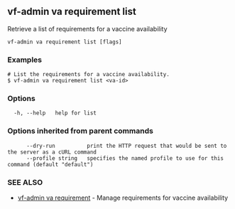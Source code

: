 ## vf-admin va requirement list

Retrieve a list of requirements for a vaccine availability

```
vf-admin va requirement list [flags]
```

### Examples

```
# List the requirements for a vaccine availability.
$ vf-admin va requirement list <va-id>

```

### Options

```
  -h, --help   help for list
```

### Options inherited from parent commands

```
      --dry-run          print the HTTP request that would be sent to the server as a cURL command
      --profile string   specifies the named profile to use for this command (default "default")
```

### SEE ALSO

* [vf-admin va requirement](vf-admin_va_requirement.md)	 - Manage requirements for vaccine availability

